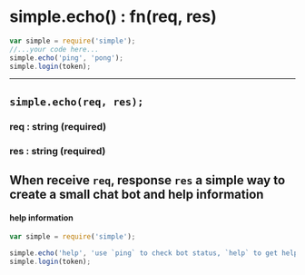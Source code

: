 # simple.echo() : fn(req, res) #
```js
var simple = require('simple');
//...your code here...
simple.echo('ping', 'pong');
simple.login(token);
```
---
## `simple.echo(req, res);` ##
### req : string (required) ###
### res : string (required) ###
When receive `req`, response `res`
a simple way to create a small chat bot and help information
---
#### help information ####
```js
var simple = require('simple');

simple.echo('help', 'use `ping` to check bot status, `help` to get help');
simple.login(token);
```
